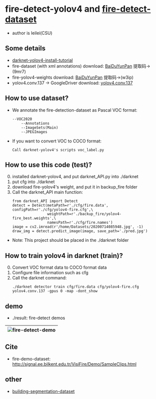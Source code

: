 # fire-detect-yolov4 and [fire-detect-dataset](https://pan.baidu.com/s/1QlUTC8QW4wj0-Rwfx3fIPA)

* author is leilei(CSU)

## Some details
* [darknet-yolov4-install-tutorial](https://github.com/AlexeyAB/darknet#how-to-compile-on-linux-using-make)
* fire-dataset (with xml annotations) download: [BaiDuYunPan](https://pan.baidu.com/s/1QlUTC8QW4wj0-Rwfx3fIPA) 提取码->(9mr7)
* fire-yolov4-weights download: [BaiDuYunPan](https://pan.baidu.com/s/14g0SkV5vR8OhnDOCTW6r9A) 提取码->(w3ip)
* yolov4.conv.137 -> GoogleDriver download: [yolov4.conv.137 ](https://drive.google.com/open?id=1cewMfusmPjYWbrnuJRuKhPMwRe_b9PaT)

## How to use dataset?
* We annotate the fire-detection-dataset as Pascal VOC format:
    ```
    --VOC2020
        --Annotations
        --ImageSets(Main)
        --JPEGImages
    ```
* If you want to convert VOC to COCO format:
    ```
    Call darknet-yolov4's scripts voc_label.py
    ```

## How to use this code (test)?
0. installed darknet-yolov4, and put darknet_API.py into ./darknet
1. put cfg into ./darknet
2. download fire-yolov4's weight, and put it in backup_fire folder
3. Call the darknet_API main function:
    ```
    from darknet_API import Detect
    detect = Detect(metaPath=r'./cfg/fire.data', configPath=r'./cfg/yolov4-fire.cfg',\
                    weightPath=r'./backup_fire/yolov4-fire_best.weights',\
                    namesPath=r'./cfg/fire.names')
    image = cv2.imread(r'/home/Datasets/20200714085948.jpg', -1)
    draw_img = detect.predict_image(image, save_path='./pred.jpg')
    ```
* Note: This project should be placed in the ./darknet folder

## How to train yolov4 in darknet (train)?
0. Convert VOC format data to COCO format data
1. Configure file information such as cfg
2. Call the darknet command:
    ```
    ./darknet detector train cfg/fire.data cfg/yolov4-fire.cfg yolov4.conv.137 -gpus 0 -map -dont_show
    ```

## demo
* ./result: fire-detect demos

|![fire-detect-demo](https://github.com/gengyanlei/fire-detect-yolov4/blob/master/result/result_demo.jpg?raw=true)|
|----|

## Cite
* fire-demo-dataset: http://signal.ee.bilkent.edu.tr/VisiFire/Demo/SampleClips.html

## other
* [building-segmentation-dataset](https://github.com/gengyanlei/build_segmentation_dataset)
